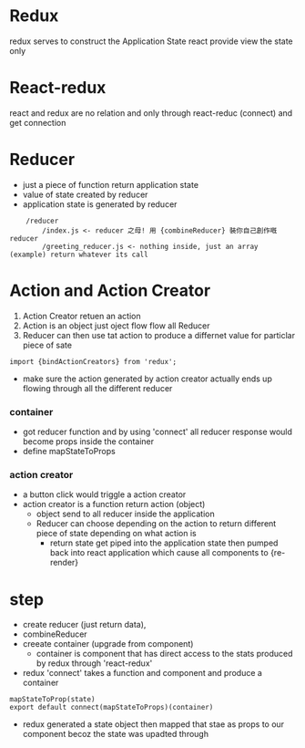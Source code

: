 # Redux
redux serves to construct the Application State
react provide view the state only

# React-redux 
react and redux are no relation and only through react-reduc (connect)
and get connection 

# Reducer 
* just a piece of function return application state
* value of state created by reducer
* application state is generated by reducer
```
    /reducer
        /index.js <- reducer 之母! 用 {combineReducer} 裝你自己創作嘅 reducer
        /greeting_reducer.js <- nothing inside, just an array (example) return whatever its call
```
# Action and Action Creator
1. Action Creator retuen an action
1. Action is an object just oject flow flow all Reducer
1. Reducer can then use tat action to produce a differnet value for particlar piece of sate

``` import {bindActionCreators} from 'redux'; ``` 
* make sure the action generated by action creator actually ends up flowing through all the different reducer



### container 
* got reducer function and by using 'connect' all reducer response would become props inside the container
* define mapStateToProps 

### action creator
* a button click would triggle a action creator
* action creator is a function return action (object)
    * object send to all reducer inside the application
    * Reducer can choose depending on the action to return different piece of state depending on what action is
        * return state get piped into the application state then pumped back into react application which cause all components to {re-render}


# step 
* create reducer (just return data), 
* combineReducer
* creeate container (upgrade from component)
    * container is component that has direct access to the stats produced by redux through 'react-redux'
* redux 'connect' takes a function and component and produce a container

``` 
mapStateToProp(state) 
export default connect(mapStateToProps)(container)
```
* redux generated a state object then mapped that stae as props to our component becoz the state was upadted through
